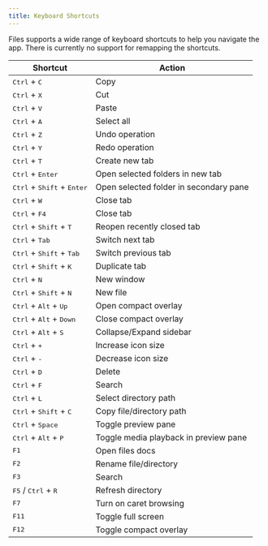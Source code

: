 ```yaml
---
title: Keyboard Shortcuts
---
```


Files supports a wide range of keyboard shortcuts to help you navigate the app. There is currently no support for remapping the shortcuts.

| Shortcut                                               | Action                                 |
| ------------------------------------------------------ | -------------------------------------- |
| <kbd>Ctrl</kbd> + <kbd>C</kbd>                         | Copy                                   |
| <kbd>Ctrl</kbd> + <kbd>X</kbd>                         | Cut                                    |
| <kbd>Ctrl</kbd> + <kbd>V</kbd>                         | Paste                                  |
| <kbd>Ctrl</kbd> + <kbd>A</kbd>                         | Select all                             |
| <kbd>Ctrl</kbd> + <kbd>Z</kbd>                         | Undo operation                         |
| <kbd>Ctrl</kbd> + <kbd>Y</kbd>                         | Redo operation                         |
| <kbd>Ctrl</kbd> + <kbd>T</kbd>                         | Create new tab                         |
| <kbd>Ctrl</kbd> + <kbd>Enter</kbd>                     | Open selected folders in new tab       |
| <kbd>Ctrl</kbd> + <kbd>Shift</kbd> + <kbd>Enter</kbd>  | Open selected folder in secondary pane |
| <kbd>Ctrl</kbd> + <kbd>W</kbd>                         | Close tab                              |
| <kbd>Ctrl</kbd> + <kbd>F4</kbd>                        | Close tab                              |
| <kbd>Ctrl</kbd> + <kbd>Shift</kbd> + <kbd>T</kbd>      | Reopen recently closed tab             |
| <kbd>Ctrl</kbd> + <kbd>Tab</kbd>                       | Switch next tab                        |
| <kbd>Ctrl</kbd> + <kbd>Shift</kbd> + <kbd>Tab</kbd>    | Switch previous tab                    |
| <kbd>Ctrl</kbd> + <kbd>Shift</kbd> + <kbd>K</kbd>      | Duplicate tab                          |
| <kbd>Ctrl</kbd> + <kbd>N</kbd>                         | New window                             |
| <kbd>Ctrl</kbd> + <kbd>Shift</kbd> + <kbd>N</kbd>      | New file                               |
| <kbd>Ctrl</kbd> + <kbd>Alt</kbd> + <kbd>Up</kbd>       | Open compact overlay                   |
| <kbd>Ctrl</kbd> + <kbd>Alt</kbd> + <kbd>Down</kbd>     | Close compact overlay                  |
| <kbd>Ctrl</kbd> + <kbd>Alt</kbd> + <kbd>S</kbd>        | Collapse/Expand sidebar                |
| <kbd>Ctrl</kbd> + <kbd>+</kbd>                         | Increase icon size                     |
| <kbd>Ctrl</kbd> + <kbd>-</kbd>                         | Decrease icon size                     |
| <kbd>Ctrl</kbd> + <kbd>D</kbd>                         | Delete                                 |
| <kbd>Ctrl</kbd> + <kbd>F</kbd>                         | Search                                 |
| <kbd>Ctrl</kbd> + <kbd>L</kbd>                         | Select directory path                  |
| <kbd>Ctrl</kbd> + <kbd>Shift</kbd> + <kbd>C</kbd>      | Copy file/directory path               |
| <kbd>Ctrl</kbd> + <kbd>Space</kbd>                     | Toggle preview pane                    |
| <kbd>Ctrl</kbd> + <kbd>Alt</kbd> + <kbd>P</kbd>        | Toggle media playback in preview pane  |
| <kbd>F1</kbd>                                          | Open files docs                        |
| <kbd>F2</kbd>                                          | Rename file/directory                  |
| <kbd>F3</kbd>                                          | Search                                 |
| <kbd>F5</kbd> / <kbd>Ctrl</kbd> + <kbd>R</kbd>         | Refresh directory                      |
| <kbd>F7</kbd>                                          | Turn on caret browsing                 |
| <kbd>F11</kbd>                                         | Toggle full screen                     |
| <kbd>F12</kbd>                                         | Toggle compact overlay                 |
